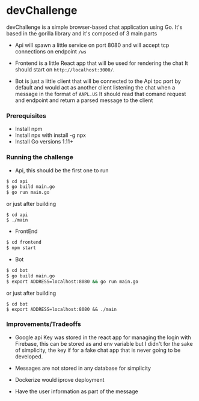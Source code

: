 # devChallenge

devChallenge is  a simple browser-based chat application using Go.
It's based in  the gorilla library and it's composed of 3 main parts

- Api will spawn a little service on port 8080 and will accept tcp connections
on endpoint `/ws`

- Frontend is a little React app that will be used for rendering the chat
It should start on `http://localhost:3000/`.

- Bot is just a little client that will be connected to the Api 
tpc port by default and would act as another client listening the chat
when a message in the format of `AAPL.US`  It should read that comand
request and endpoint and return a parsed message to the client

### Prerequisites

- Install npm
- Install npx with install -g npx
- Install Go versions 1.11+

### Running the challenge
- Api, this should be the first one to run
```sh
$ cd api
$ go build main.go
$ go run main.go
```

or just after building
```
$ cd api
$ ./main
```

- FrontEnd
```sh
$ cd frontend
$ npm start
```

- Bot
```sh
$ cd bot
$ go build main.go
$ export ADDRESS=localhost:8080 && go run main.go
```
or just after building
```
$ cd bot
$ export ADDRESS=localhost:8080 && ./main
```



### Improvements/Tradeoffs
- Google api Key was stored in the react app for managing the login
with Firebase, this can be stored as and env variable but I didn't 
for the sake of simplicity, the key if for a fake chat app that
is never going to be developed.

- Messages are not stored in any database for simplicity

- Dockerize would iprove deployment

- Have the user information as part of the message